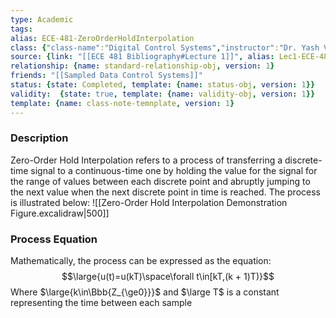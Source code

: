 ```yaml
---
type: Academic
tags:
alias: ECE-481-ZeroOrderHoldInterpolation
class: {"class-name":"Digital Control Systems","instructor":"Dr. Yash Vardhan Pant","medium":"In Person","start-date":"2023-05-08","university":"University of Waterloo","class-alias":"ECE-481","template":{"name":"class-uni-obj","version":1}}
source: {link: "[[ECE 481 Bibliography#Lecture 1]]", alias: Lec1-ECE-481, template: {name: bib-source-obj , version: 1}}
relationship: {name: standard-relationship-obj, version: 1}
friends: "[[Sampled Data Control Systems]]"
status: {state: Completed, template: {name: status-obj, version: 1}}
validity:  {state: true, template: {name: validity-obj, version: 1}}
template: {name: class-note-temnplate, version: 1}
---
```

### Description
Zero-Order Hold Interpolation refers to a process of transferring a discrete-time signal to a continuous-time one by holding the value for the signal for the range of values between each discrete point and abruptly jumping to the next value when the next discrete point in time is reached. The process is illustrated below:
![[Zero-Order Hold Interpolation Demonstration Figure.excalidraw|500]]

### Process Equation
Mathematically, the process can be expressed as the equation:
$$\large{u(t)=u(kT)\space\forall t\in[kT,(k + 1)T)}$$
Where $\large{k\in\Bbb{Z_{\ge0}}}$ and $\large T$ is a constant representing the time between each sample